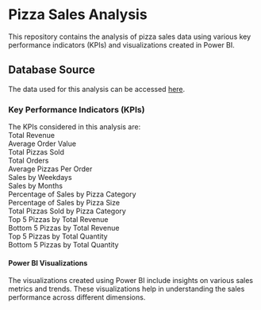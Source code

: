 # Pizza Sales Analysis
This repository contains the analysis of pizza sales data using various key performance indicators (KPIs) and visualizations created in Power BI.
## Database Source
The data used for this analysis can be accessed [here](https://drive.google.com/drive/folders/1ga2Vg5cpp5e9MqGnTp-y4-4GmgNIun2S?usp=sharing).
### Key Performance Indicators (KPIs)
The KPIs considered in this analysis are:  
Total Revenue  
Average Order Value  
Total Pizzas Sold  
Total Orders  
Average Pizzas Per Order  
Sales by Weekdays  
Sales by Months  
Percentage of Sales by Pizza Category  
Percentage of Sales by Pizza Size  
Total Pizzas Sold by Pizza Category  
Top 5 Pizzas by Total Revenue  
Bottom 5 Pizzas by Total Revenue  
Top 5 Pizzas by Total Quantity  
Bottom 5 Pizzas by Total Quantity
#### Power BI Visualizations
The visualizations created using Power BI include insights on various sales metrics and trends. These visualizations help in understanding the sales performance across different dimensions.
